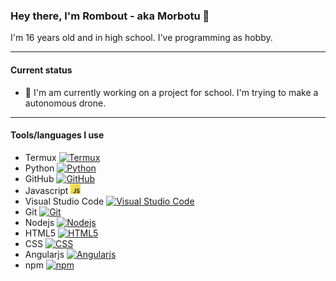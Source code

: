 ### Hey there, I'm Rombout - aka Morbotu :wave:

I'm 16 years old and in high school. I've programming as hobby.

---

#### Current status

-   :helicopter: I'm am currently working on a project for school. I'm trying to make a autonomous drone.

---

#### Tools/languages I use

-   Termux [<img width="16px" alt="Termux" src="https://termux.com/favicon.ico" />](https://termux.com/)
-   Python [<img width="16px" alt="Python" src=https://www.python.org/favicon.ico />](https://www.python.org/)
-   GitHub [<img width="16px" alt="GitHub" src="https://github.com/favicon.ico" />](https://github.com/)
-   Javascript [<img width="16px" alt="Javascript" src="https://raw.githubusercontent.com/github/explore/80688e429a7d4ef2fca1e82350fe8e3517d3494d/topics/javascript/javascript.png" />](https://www.javascript.com/)
-   Visual Studio Code [<img width="16px" alt="Visual Studio Code" src="https://code.visualstudio.com/favicon.ico" />](https://code.visualstudio.com/)
-   Git [<img width="16px" alt="Git" src="https://git-scm.com/favicon.ico" />](https://git-scm.com/)
-   Nodejs [<img width="16px" alt="Nodejs" src="https://nodejs.org/static/images/favicons/favicon.ico" />](https://nodejs.org/)
-   HTML5 [<img width="16px" alt="HTML5" src="https://upload.wikimedia.org/wikipedia/commons/thumb/6/61/HTML5_logo_and_wordmark.svg/240px-HTML5_logo_and_wordmark.svg.png" />](https://en.wikipedia.org/wiki/HTML5)
-   CSS [<img width="16px" alt="CSS" src="https://upload.wikimedia.org/wikipedia/commons/thumb/d/d5/CSS3_logo_and_wordmark.svg/240px-CSS3_logo_and_wordmark.svg.png" />](https://en.wikipedia.org/wiki/CSS)
-   Angularjs [<img width="16px" alt="Angularjs" src="https://angularjs.org/favicon.ico" />](https://angularjs.org/)
-   npm [<img width="16px" alt="npm" src="https://upload.wikimedia.org/wikipedia/commons/thumb/d/db/Npm-logo.svg/440px-Npm-logo.svg.png" />](https://www.npmjs.com/)
